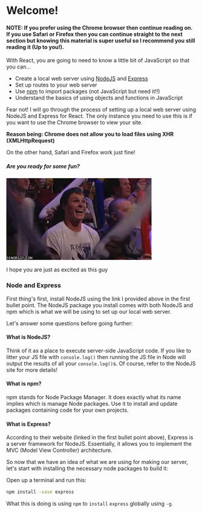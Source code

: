 # Welcome!

#### NOTE: If you prefer using the Chrome browser then continue reading on. If you use Safari or Firefox then you can continue straight to the next section but knowing this material is super useful so I recommend you still reading it (Up to you!).

With React, you are going to need to know a little bit of JavaScript so that you can...
- Create a local web server using [NodeJS](https://nodejs.org/en/) and [Express](http://expressjs.com/)
- Set up routes to your web server
- Use [npm](https://www.npmjs.com/) to import packages (not JavaScript but need it!!)
- Understand the basics of using objects and functions in JavaScript

Fear not! I will go through the process of setting up a local web server using NodeJS and Express for React. The only instance you need to use this is if you want to use the Chrome browser to view your site.

**Reason being: Chrome does not allow you to load files using XHR (XMLHttpRequest)**

On the other hand, Safari and Firefox work just fine!

##### Are you ready for some fun?
![Excited](images/excited.gif)

I hope you are just as excited as this guy

### Node and Express
First thing's first, install NodeJS using the link I provided above in the first bullet point. The NodeJS package you install comes with both NodeJS and npm which is what we will be using to set up our local web server.

Let's answer some questions before going further:

#### What is NodeJS?
Think of it as a place to execute server-side JavaScript code. If you like to litter your JS file with `console.log()` then running the JS file in Node will output the results of all your `console.log()`s. Of course, refer to the NodeJS site for more details!

#### What is npm?
npm stands for Node Package Manager. It does exactly what its name implies which is manage Node packages. Use it to install and update packages containing code for your own projects.

#### What is Express?
According to their website (linked in the first bullet point above), Express is a server framework for NodeJS. Essentially, it allows you to implement the MVC (Model View Controller) architecture.

So now that we have an idea of what we are using for making our server, let's start with installing the necessary node packages to build it:

Open up a terminal and run this:
```BASH
npm install -save express
```

What this is doing is using `npm` to `install` `express` globally using `-g`.
